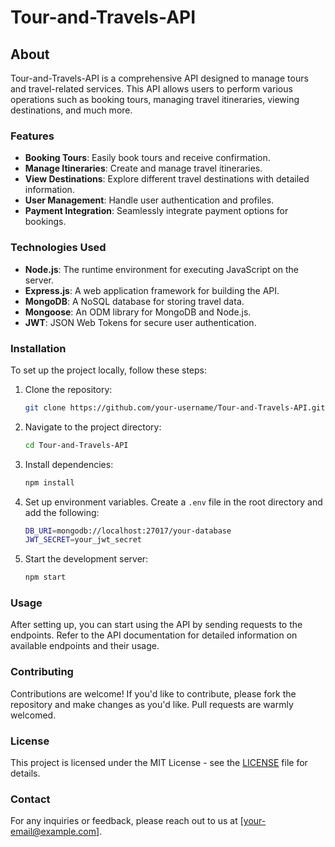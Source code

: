 # Tour-and-Travels-API

## About

Tour-and-Travels-API is a comprehensive API designed to manage tours and travel-related services. This API allows users to perform various operations such as booking tours, managing travel itineraries, viewing destinations, and much more.

### Features

- **Booking Tours**: Easily book tours and receive confirmation.
- **Manage Itineraries**: Create and manage travel itineraries.
- **View Destinations**: Explore different travel destinations with detailed information.
- **User Management**: Handle user authentication and profiles.
- **Payment Integration**: Seamlessly integrate payment options for bookings.

### Technologies Used

- **Node.js**: The runtime environment for executing JavaScript on the server.
- **Express.js**: A web application framework for building the API.
- **MongoDB**: A NoSQL database for storing travel data.
- **Mongoose**: An ODM library for MongoDB and Node.js.
- **JWT**: JSON Web Tokens for secure user authentication.

### Installation

To set up the project locally, follow these steps:

1. Clone the repository:

    ```bash
    git clone https://github.com/your-username/Tour-and-Travels-API.git
    ```

2. Navigate to the project directory:

    ```bash
    cd Tour-and-Travels-API
    ```

3. Install dependencies:

    ```bash
    npm install
    ```

4. Set up environment variables. Create a `.env` file in the root directory and add the following:

    ```bash
    DB_URI=mongodb://localhost:27017/your-database
    JWT_SECRET=your_jwt_secret
    ```

5. Start the development server:

    ```bash
    npm start
    ```

### Usage

After setting up, you can start using the API by sending requests to the endpoints. Refer to the API documentation for detailed information on available endpoints and their usage.

### Contributing

Contributions are welcome! If you'd like to contribute, please fork the repository and make changes as you'd like. Pull requests are warmly welcomed.

### License

This project is licensed under the MIT License - see the [LICENSE](LICENSE) file for details.

### Contact

For any inquiries or feedback, please reach out to us at [your-email@example.com].
